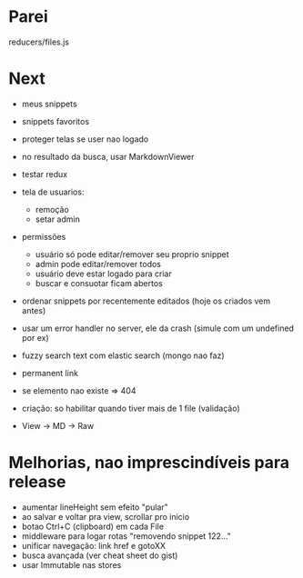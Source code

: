 # Parei
reducers/files.js

# Next
- meus snippets
- snippets favoritos
- proteger telas se user nao logado

- no resultado da busca, usar MarkdownViewer
- testar redux

- tela de usuarios:
    - remoção
    - setar admin
- permissões
    - usuário só pode editar/remover seu proprio snippet
    - admin pode editar/remover todos
    - usuário deve estar logado para criar
    - buscar e consuotar ficam abertos
- ordenar snippets por recentemente editados (hoje os criados vem antes)
- usar um error handler no server, ele da crash (simule com um undefined por ex)
- fuzzy search text com elastic search (mongo nao faz)
- permanent link
- se elemento nao existe => 404
- criação: so habilitar quando tiver mais de  1 file (validação)
- View -> MD -> Raw

# Melhorias, nao imprescindíveis para release
- aumentar lineHeight sem efeito "pular"
- ao salvar e voltar pra view, scrollar pro inicio
- botao Ctrl+C (clipboard) em cada File
- middleware para logar rotas "removendo snippet 122..."
- unificar navegação: link href e gotoXX
- busca avançada (ver cheat sheet do gist)
- usar Immutable nas stores
